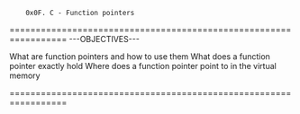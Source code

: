 		0x0F. C - Function pointers

=================================================================
		---OBJECTIVES---

What are function pointers and how to use them
What does a function pointer exactly hold
Where does a function pointer point to in the virtual memory

=================================================================


